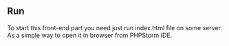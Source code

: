 ## Run

To start this front-end part you need just run index.html file on some server. As a simple way to open it in browser from PHPStorm IDE.